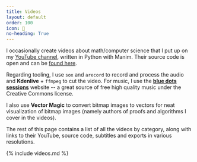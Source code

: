 ```yaml
---
title: Videos
layout: default
order: 100
icon: 
no-heading: True
---
```


I occasionally create videos about math/computer science that I put up on my [YouTube channel](https://www.youtube.com/channel/UC_IaBSHmisYbiYlv32EeNkQ), written in Python with Manim. Their source code is open and can be [found here](https://github.com/xiaoxiae/videos).

Regarding tooling, I use `sox` and `arecord` to record and process the audio and **Kdenlive** + `ffmpeg` to cut the video. For music, I use the **[blue dots sessions](https://app.sessions.blue/)** website -- a great source of free high quality music under the Creative Commons license.

I also use **Vector Magic** to convert bitmap images to vectors for neat visualization of bitmap images (namely authors of proofs and algorithms I cover in the videos).

The rest of this page contains a list of all the videos by category, along with links to their YouTube, source code, subtitles and exports in various resolutions.

{% include videos.md %}
